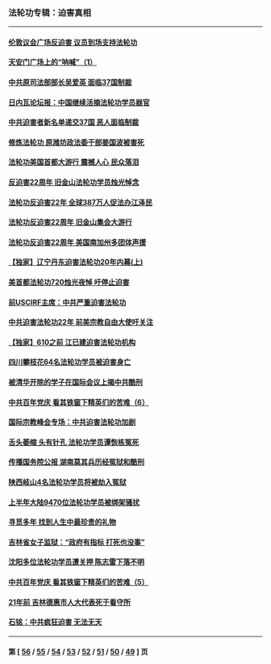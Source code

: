 ### 法轮功专辑：迫害真相
---
#### [伦敦议会广场反迫害 议员到场支持法轮功](../../pages/nf4379/n13107603.md?07230430) 
#### [天安门广场上的“呐喊”（1）](../../pages/nf4379/n13105277.md?07230430) 
#### [中共原司法部部长吴爱英 面临37国制裁](../../pages/nf4379/n13105023.md?07230430) 
#### [日内瓦论坛报：中国继续活摘法轮功学员器官](../../pages/nf4379/n13105195.md?07230430) 
#### [中共迫害者新名单递交37国 恶人面临制裁](../../pages/nf4379/n13102367.md?07230430) 
#### [修炼法轮功 原潍坊政法委干部姜国波被害死](../../pages/nf4379/n13101662.md?07230430) 
#### [法轮功美国首都大游行 震撼人心 民众落泪](../../pages/nf4379/n13097879.md?07230430) 
#### [反迫害22周年 旧金山法轮功学员烛光悼念](../../pages/nf4379/n13098161.md?07230430) 
#### [法轮功反迫害22年 全球387万人促法办江泽民](../../pages/nf4379/n13093175.md?07230430) 
#### [法轮功反迫害22周年 旧金山集会大游行](../../pages/nf4379/n13096773.md?07230430) 
#### [法轮功反迫害22周年 美国南加州多团体声援](../../pages/nf4379/n13096953.md?07230430) 
#### [【独家】辽宁丹东迫害法轮功20年内幕(上)](../../pages/nf4379/n13089103.md?07230430) 
#### [美首都法轮功720烛光夜悼 吁停止迫害](../../pages/nf4379/n13095574.md?07230430) 
#### [前USCIRF主席：中共严重迫害法轮功](../../pages/nf4379/n13093171.md?07230430) 
#### [中共迫害法轮功22年 前美宗教自由大使吁关注](../../pages/nf4379/n13092202.md?07230430) 
#### [【独家】610之前 江已建迫害法轮功机构](../../pages/nf4379/n13072624.md?07230430) 
#### [四川攀枝花64名法轮功学员被迫害身亡](../../pages/nf4379/n13088746.md?07230430) 
#### [被清华开除的学子在国际会议上揭中共酷刑](../../pages/nf4379/n13089044.md?07230430) 
#### [中共百年党庆 看其铁窗下精英们的苦难（6）](../../pages/nf4379/n13088181.md?07230430) 
#### [国际宗教峰会专场：中共迫害法轮功加剧](../../pages/nf4379/n13088279.md?07230430) 
#### [舌头萎缩 头有针孔 法轮功学员谭恢栋冤死](../../pages/nf4379/n13086928.md?07230430) 
#### [传播国务院公报 湖南莫其兵历经冤狱和酷刑](../../pages/nf4379/n13084962.md?07230430) 
#### [陕西岐山4名法轮功学员将被劫入冤狱](../../pages/nf4379/n13083690.md?07230430) 
#### [上半年大陆9470位法轮功学员被绑架骚扰](../../pages/nf4379/n13081326.md?07230430) 
#### [寻觅多年 找到人生中最珍贵的礼物](../../pages/nf4379/n13066268.md?07230430) 
#### [吉林省女子监狱：“政府有指标 打死也没事”](../../pages/nf4379/n13077655.md?07230430) 
#### [沈阳多位法轮功学员遭关押 陈志雷下落不明](../../pages/nf4379/n13078423.md?07230430) 
#### [中共百年党庆 看其铁窗下精英们的苦难（5）](../../pages/nf4379/n13076766.md?07230430) 
#### [21年前 吉林德惠市人大代表死于看守所](../../pages/nf4379/n13076677.md?07230430) 
#### [石铭：中共疯狂迫害 无法无天](../../pages/nf4379/n13077078.md?07230430) 

---
#### 第 [ [56](./56.md?07230430) / [55](./55.md?07230430) / [54](./54.md?07230430) / [53](./53.md?07230430) / [52](./52.md?07230430) / [51](./51.md?07230430) / [50](./50.md?07230430) / [49](./49.md?07230430) ] 页
